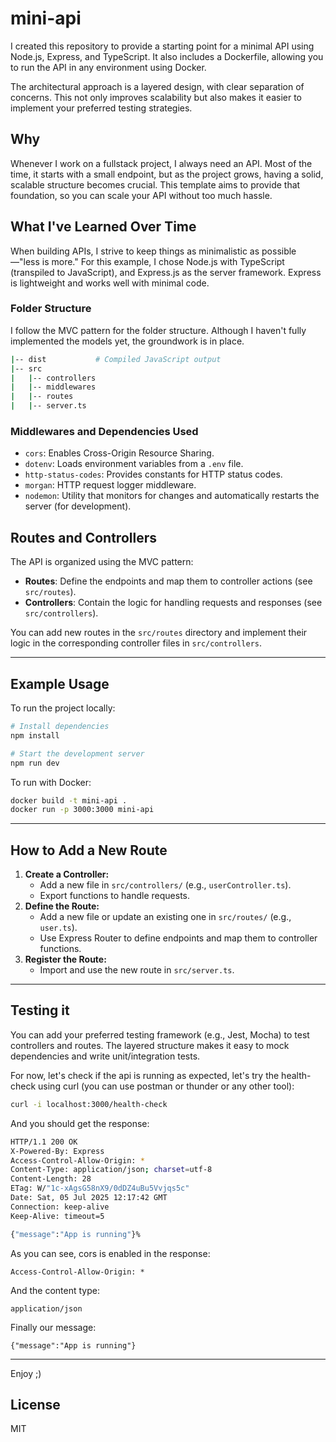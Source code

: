 # mini-api

I created this repository to provide a starting point for a minimal API using Node.js, Express, and TypeScript. It also includes a Dockerfile, allowing you to run the API in any environment using Docker.

The architectural approach is a layered design, with clear separation of concerns. This not only improves scalability but also makes it easier to implement your preferred testing strategies.

## Why

Whenever I work on a fullstack project, I always need an API. Most of the time, it starts with a small endpoint, but as the project grows, having a solid, scalable structure becomes crucial. This template aims to provide that foundation, so you can scale your API without too much hassle.

## What I've Learned Over Time

When building APIs, I strive to keep things as minimalistic as possible—"less is more." For this example, I chose Node.js with TypeScript (transpiled to JavaScript), and Express.js as the server framework. Express is lightweight and works well with minimal code.

### Folder Structure

I follow the MVC pattern for the folder structure. Although I haven't fully implemented the models yet, the groundwork is in place.

```bash
|-- dist           # Compiled JavaScript output
|-- src
|   |-- controllers
|   |-- middlewares
|   |-- routes
|   |-- server.ts
```

### Middlewares and Dependencies Used

- `cors`: Enables Cross-Origin Resource Sharing.
- `dotenv`: Loads environment variables from a `.env` file.
- `http-status-codes`: Provides constants for HTTP status codes.
- `morgan`: HTTP request logger middleware.
- `nodemon`: Utility that monitors for changes and automatically restarts the server (for development).

## Routes and Controllers

The API is organized using the MVC pattern:

- **Routes**: Define the endpoints and map them to controller actions (see `src/routes`).
- **Controllers**: Contain the logic for handling requests and responses (see `src/controllers`).

You can add new routes in the `src/routes` directory and implement their logic in the corresponding controller files in `src/controllers`.

---

## Example Usage

To run the project locally:

```bash
# Install dependencies
npm install

# Start the development server
npm run dev
```

To run with Docker:

```bash
docker build -t mini-api .
docker run -p 3000:3000 mini-api
```

---

## How to Add a New Route

1. **Create a Controller:**
   - Add a new file in `src/controllers/` (e.g., `userController.ts`).
   - Export functions to handle requests.
2. **Define the Route:**
   - Add a new file or update an existing one in `src/routes/` (e.g., `user.ts`).
   - Use Express Router to define endpoints and map them to controller functions.
3. **Register the Route:**
   - Import and use the new route in `src/server.ts`.

---

## Testing it

You can add your preferred testing framework (e.g., Jest, Mocha) to test controllers and routes. The layered structure makes it easy to mock dependencies and write unit/integration tests.

For now, let's check if the api is running as expected, let's try the health-check using curl (you can use postman or thunder or any other tool):

```bash
curl -i localhost:3000/health-check
```

And you should get the response:

```bash
HTTP/1.1 200 OK
X-Powered-By: Express
Access-Control-Allow-Origin: *
Content-Type: application/json; charset=utf-8
Content-Length: 28
ETag: W/"1c-xAgsG58nX9/0dDZ4uBu5Vvjqs5c"
Date: Sat, 05 Jul 2025 12:17:42 GMT
Connection: keep-alive
Keep-Alive: timeout=5

{"message":"App is running"}%
```

As you can see, cors is enabled in the response:

```Access-Control-Allow-Origin: *```

And the content type:

```application/json```

Finally our message:

```{"message":"App is running"}```

---

Enjoy ;)

## License

MIT

